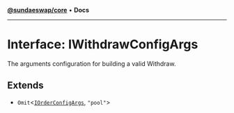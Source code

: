[**@sundaeswap/core**](../../README.md) • **Docs**

***

# Interface: IWithdrawConfigArgs

The arguments configuration for building a valid Withdraw.

## Extends

- `Omit`\<[`IOrderConfigArgs`](IOrderConfigArgs.md), `"pool"`\>
